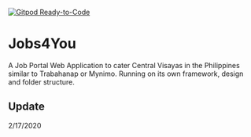 [![Gitpod Ready-to-Code](https://img.shields.io/badge/Gitpod-Ready--to--Code-blue?logo=gitpod)](https://gitpod.io/#https://github.com/arvatross/jobs4you) 

# Jobs4You
A Job Portal Web Application to cater Central Visayas in the Philippines similar to Trabahanap or Mynimo.
Running on its own framework, design and folder structure.

## Update
2/17/2020

